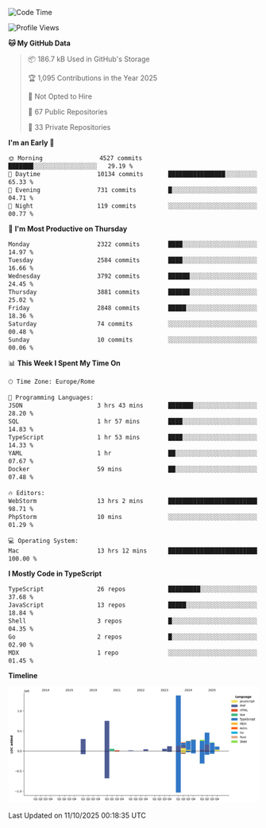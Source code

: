 <!--START_SECTION:waka-->
![Code Time](http://img.shields.io/badge/Code%20Time-6%2C260%20hrs%2011%20mins-blue)

![Profile Views](http://img.shields.io/badge/Profile%20Views-3-blue)

**🐱 My GitHub Data** 

> 📦 186.7 kB Used in GitHub's Storage 
 > 
> 🏆 1,095 Contributions in the Year 2025
 > 
> 🚫 Not Opted to Hire
 > 
> 📜 67 Public Repositories 
 > 
> 🔑 33 Private Repositories 
 > 
**I'm an Early 🐤** 

```text
🌞 Morning                4527 commits        ███████░░░░░░░░░░░░░░░░░░   29.19 % 
🌆 Daytime                10134 commits       ████████████████░░░░░░░░░   65.33 % 
🌃 Evening                731 commits         █░░░░░░░░░░░░░░░░░░░░░░░░   04.71 % 
🌙 Night                  119 commits         ░░░░░░░░░░░░░░░░░░░░░░░░░   00.77 % 
```
📅 **I'm Most Productive on Thursday** 

```text
Monday                   2322 commits        ████░░░░░░░░░░░░░░░░░░░░░   14.97 % 
Tuesday                  2584 commits        ████░░░░░░░░░░░░░░░░░░░░░   16.66 % 
Wednesday                3792 commits        ██████░░░░░░░░░░░░░░░░░░░   24.45 % 
Thursday                 3881 commits        ██████░░░░░░░░░░░░░░░░░░░   25.02 % 
Friday                   2848 commits        █████░░░░░░░░░░░░░░░░░░░░   18.36 % 
Saturday                 74 commits          ░░░░░░░░░░░░░░░░░░░░░░░░░   00.48 % 
Sunday                   10 commits          ░░░░░░░░░░░░░░░░░░░░░░░░░   00.06 % 
```


📊 **This Week I Spent My Time On** 

```text
🕑︎ Time Zone: Europe/Rome

💬 Programming Languages: 
JSON                     3 hrs 43 mins       ███████░░░░░░░░░░░░░░░░░░   28.20 % 
SQL                      1 hr 57 mins        ████░░░░░░░░░░░░░░░░░░░░░   14.83 % 
TypeScript               1 hr 53 mins        ████░░░░░░░░░░░░░░░░░░░░░   14.33 % 
YAML                     1 hr                ██░░░░░░░░░░░░░░░░░░░░░░░   07.67 % 
Docker                   59 mins             ██░░░░░░░░░░░░░░░░░░░░░░░   07.48 % 

🔥 Editors: 
WebStorm                 13 hrs 2 mins       █████████████████████████   98.71 % 
PhpStorm                 10 mins             ░░░░░░░░░░░░░░░░░░░░░░░░░   01.29 % 

💻 Operating System: 
Mac                      13 hrs 12 mins      █████████████████████████   100.00 % 
```

**I Mostly Code in TypeScript** 

```text
TypeScript               26 repos            █████████░░░░░░░░░░░░░░░░   37.68 % 
JavaScript               13 repos            █████░░░░░░░░░░░░░░░░░░░░   18.84 % 
Shell                    3 repos             █░░░░░░░░░░░░░░░░░░░░░░░░   04.35 % 
Go                       2 repos             █░░░░░░░░░░░░░░░░░░░░░░░░   02.90 % 
MDX                      1 repo              ░░░░░░░░░░░░░░░░░░░░░░░░░   01.45 % 
```



**Timeline**

![Lines of Code chart](https://raw.githubusercontent.com/frnwtr/frnwtr/main/assets/bar_graph.png)


 Last Updated on 11/10/2025 00:18:35 UTC
<!--END_SECTION:waka-->